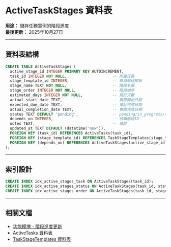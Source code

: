 # ActiveTaskStages 資料表

**用途：** 儲存任務實例的階段進度  
**最後更新：** 2025年10月27日

---

## 資料表結構

```sql
CREATE TABLE ActiveTaskStages (
  active_stage_id INTEGER PRIMARY KEY AUTOINCREMENT,
  task_id INTEGER NOT NULL,                    -- 所屬任務
  stage_template_id INTEGER,                   -- 來源階段模板
  stage_name TEXT NOT NULL,                    -- 階段名稱
  stage_order INTEGER NOT NULL,                -- 階段順序
  estimated_days INTEGER NOT NULL,             -- 預計天數
  actual_start_date TEXT,                      -- 實際開始日期
  expected_due_date TEXT,                      -- 預計完成日期
  actual_completion_date TEXT,                 -- 實際完成日期
  status TEXT DEFAULT 'pending',               -- pending/in_progress/completed
  depends_on INTEGER,                          -- 依賴階段ID
  notes TEXT,                                  -- 備註
  updated_at TEXT DEFAULT (datetime('now')),
  FOREIGN KEY (task_id) REFERENCES ActiveTasks(task_id),
  FOREIGN KEY (stage_template_id) REFERENCES TaskStageTemplates(stage_template_id),
  FOREIGN KEY (depends_on) REFERENCES ActiveTaskStages(active_stage_id)
);
```

---

## 索引設計

```sql
CREATE INDEX idx_active_stages_task ON ActiveTaskStages(task_id);
CREATE INDEX idx_active_stages_status ON ActiveTaskStages(task_id, status);
CREATE INDEX idx_active_stages_order ON ActiveTaskStages(task_id, stage_order);
```

---

## 相關文檔

- [功能模塊 - 階段進度更新](../../功能模塊/17-階段進度更新.md)
- [ActiveTasks 資料表](./ActiveTasks.md)
- [TaskStageTemplates 資料表](./TaskStageTemplates.md)


